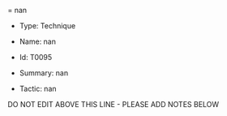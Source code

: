= nan

* Type: Technique

* Name: nan

* Id: T0095

* Summary: nan

* Tactic: nan

DO NOT EDIT ABOVE THIS LINE - PLEASE ADD NOTES BELOW

